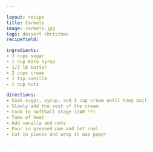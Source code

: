 ```yaml
---

layout: recipe
title: Carmels
image: carmels.jpg
tags: dessert christmas
recipeYield: 

ingredients: 
- 2 cups sugar
- 1 cup Karo syrup
- 1/2 lb butter
- 2 cups cream
- 1 tsp vanilla
- 1 cup nuts

directions: 
- Cook sugar, syrup, and 1 cup cream until they boil
- Slowly add the rest of the cream
- Cook to softball stage (240 °F)
- Take of heat
- Add vanilla and nuts
- Pour in greased pan and let cool
- Cut in pieces and wrap in wax paper

---
```


